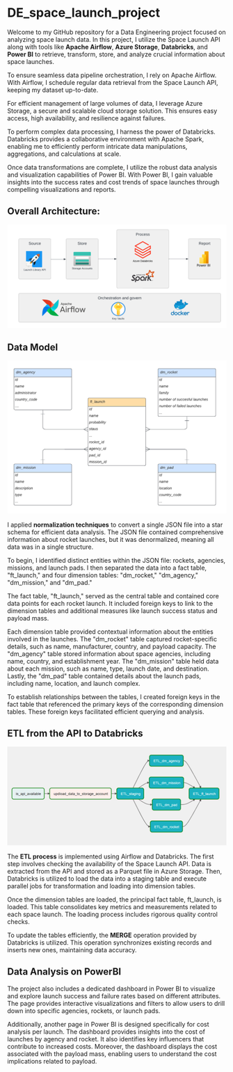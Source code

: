 # DE_space_launch_project

Welcome to my GitHub repository for a Data Engineering project focused on analyzing space launch data. In this project, I utilize the Space Launch API along with tools like **Apache Airflow**, **Azure Storage**, **Databricks**, and **Power BI** to retrieve, transform, store, and analyze crucial information about space launches.

To ensure seamless data pipeline orchestration, I rely on Apache Airflow. With Airflow, I schedule regular data retrieval from the Space Launch API, keeping my dataset up-to-date.

For efficient management of large volumes of data, I leverage Azure Storage, a secure and scalable cloud storage solution. This ensures easy access, high availability, and resilience against failures.

To perform complex data processing, I harness the power of Databricks. Databricks provides a collaborative environment with Apache Spark, enabling me to efficiently perform intricate data manipulations, aggregations, and calculations at scale.

Once data transformations are complete, I utilize the robust data analysis and visualization capabilities of Power BI. With Power BI, I gain valuable insights into the success rates and cost trends of space launches through compelling visualizations and reports.

## Overall Architecture:

![alt text](https://github.com/LucaLiverani/DE_space_launch_project/blob/main/DE_space_launch_project_image/Architecture.png?raw=true)

## Data Model

![alt text](https://github.com/LucaLiverani/DE_space_launch_project/blob/main/DE_space_launch_project_image/Star_schema.png?raw=true)

I applied **normalization techniques** to convert a single JSON file into a star schema for efficient data analysis. The JSON file contained comprehensive information about rocket launches, but it was denormalized, meaning all data was in a single structure.

To begin, I identified distinct entities within the JSON file: rockets, agencies, missions, and launch pads. I then separated the data into a fact table, "ft_launch," and four dimension tables: "dm_rocket," "dm_agency," "dm_mission," and "dm_pad."

The fact table, "ft_launch," served as the central table and contained core data points for each rocket launch. It included foreign keys to link to the dimension tables and additional measures like launch success status and payload mass.

Each dimension table provided contextual information about the entities involved in the launches. The "dm_rocket" table captured rocket-specific details, such as name, manufacturer, country, and payload capacity. The "dm_agency" table stored information about space agencies, including name, country, and establishment year. The "dm_mission" table held data about each mission, such as name, type, launch date, and destination. Lastly, the "dm_pad" table contained details about the launch pads, including name, location, and launch complex.

To establish relationships between the tables, I created foreign keys in the fact table that referenced the primary keys of the corresponding dimension tables. These foreign keys facilitated efficient querying and analysis.
## ETL from the API to Databricks

![alt text](https://github.com/LucaLiverani/DE_space_launch_project/blob/main/DE_space_launch_project_image/ETL_airflow.png?raw=true)

The **ETL process** is implemented using Airflow and Databricks. The first step involves checking the availability of the Space Launch API. Data is extracted from the API and stored as a Parquet file in Azure Storage. Then, Databricks is utilized to load the data into a staging table and execute parallel jobs for transformation and loading into dimension tables.

Once the dimension tables are loaded, the principal fact table, ft_launch, is loaded. This table consolidates key metrics and measurements related to each space launch. The loading process includes rigorous quality control checks.

To update the tables efficiently, the **MERGE** operation provided by Databricks is utilized. This operation synchronizes existing records and inserts new ones, maintaining data accuracy.

## Data Analysis on PowerBI

The project also includes a dedicated dashboard in Power BI to visualize and explore launch success and failure rates based on different attributes. The page provides interactive visualizations and filters to allow users to drill down into specific agencies, rockets, or launch pads.



Additionally, another page in Power BI is designed specifically for cost analysis per launch. The dashboard provides insights into the cost of launches by agency and rocket. It also identifies key influencers that contribute to increased costs. Moreover, the dashboard displays the cost associated with the payload mass, enabling users to understand the cost implications related to payload.

